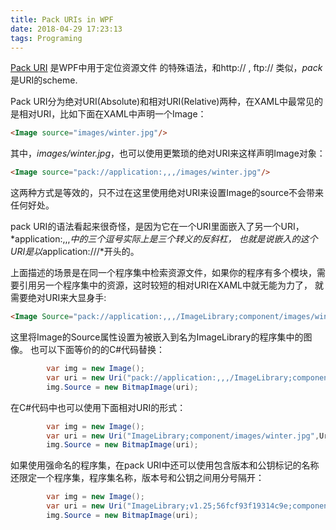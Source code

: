 ```yaml
---
title: Pack URIs in WPF
date: 2018-04-29 17:23:13
tags: Programing
---
```


[Pack URI](https://msdn.microsoft.com/en-us/library/aa970069\(v=vs.100\).aspx) 是WPF中用于定位资源文件
的特殊语法，和http:// , ftp://  类似，*pack* 是URI的scheme.

Pack URI分为绝对URI(Absolute)和相对URI(Relative)两种，在XAML中最常见的是相对URI，比如下面在XAML中声明一个Image：

``` html
<Image source="images/winter.jpg"/>
```

其中，*images/winter.jpg*，也可以使用更繁琐的绝对URI来这样声明Image对象：

``` html
<Image source="pack://application:,,,/images/winter.jpg"/>
```

这两种方式是等效的，只不过在这里使用绝对URI来设置Image的source不会带来任何好处。

pack URI的语法看起来很奇怪，是因为它在一个URI里面嵌入了另一个URI，*application:,,,*中的三个逗号实际上是三个转义的反斜杠，
也就是说嵌入的这个URI是以*application:///*开头的。

上面描述的场景是在同一个程序集中检索资源文件，如果你的程序有多个模块，需要引用另一个程序集中的资源，这时较短的相对URI在XAML中就无能为力了，
就需要绝对URI来大显身手:

``` html
<Image Source="pack://application:,,,/ImageLibrary;component/images/winter.jpg"/>
```

这里将Image的Source属性设置为被嵌入到名为ImageLibrary的程序集中的图像。
也可以下面等价的的C\#代码替换：

``` csharp
        var img = new Image();
        var uri = new Uri("pack://application:,,,/ImageLibrary;component/images/winter.jpg");
        img.Source = new BitmapImage(uri);
```

在C\#代码中也可以使用下面相对URI的形式：

``` csharp
        var img = new Image();
        var uri = new Uri("ImageLibrary;component/images/winter.jpg",UriKind.Relative);
        img.Source = new BitmapImage(uri);
```

如果使用强命名的程序集，在pack URI中还可以使用包含版本和公钥标记的名称还限定一个程序集，程序集名称，版本号和公钥之间用分号隔开：

``` csharp
        var img = new Image();
        var uri = new Uri("ImageLibrary;v1.25;56fcf93f19314c9e;component/images/winter.jpg", UriKind.Relative);
        img.Source = new BitmapImage(uri);
```

